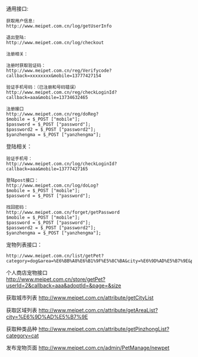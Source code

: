 
通用接口:

	获取用户信息:
	http://www.meipet.com.cn/log/getUserInfo

	退出登陆:
	http://www.meipet.com.cn/log/checkout

	注册相关：

	注册时获取验证码：
	http://www.meipet.com.cn/reg/Verifycode?callback=xxxxxxxx&mobile=13777427154

	验证手机号码：（已注册和号码错误）
	http://www.meipet.com.cn/reg/checkLoginId?callback=aaa&mobile=13734632465

	注册接口
	http://www.meipet.com.cn/reg/doReg?
	$mobile = $_POST ["mobile"];
	$password = $_POST ["password"];
	$password2 = $_POST ["password2"];
	$yanzhengma = $_POST ["yanzhengma"];


登陆相关：

	验证手机号：
	http://www.meipet.com.cn/log/checkLoginId?callback=aaa&mobile=13777427165

	登陆post接口：
	http://www.meipet.com.cn/log/doLog?
	$mobile = $_POST ["mobile"];
	$password = $_POST ["password"];

	找回密码：
	http://www.meipet.com.cn/forget/getPassword
	$mobile = $_POST ["mobile"];
	$password = $_POST ["password"];
	$password2 = $_POST ["password2"];
	$yanzhengma = $_POST ["yanzhengma"];

宠物列表接口：

	http://www.meipet.com.cn/list/getPet?category=dog&area=%E6%BB%A8%E6%B1%9F%E5%8C%BA&city=%E6%9D%AD%E5%B7%9E&page=2&size=1
	
	
个人商店宠物接口  	
http://www.meipet.com.cn/store/getPet?userId=2&callback=aaa&adoptId=&page=&size


获取城市列表
http://www.meipet.com.cn/attribute/getCityList

获取区域列表
http://www.meipet.com.cn/attribute/getAreaList?city=%E6%9D%AD%E5%B7%9E

获取种类品种
http://www.meipet.com.cn/attribute/getPinzhongList?category=cat

发布宠物页面
http://www.meipet.com.cn/admin/PetManage/newpet
